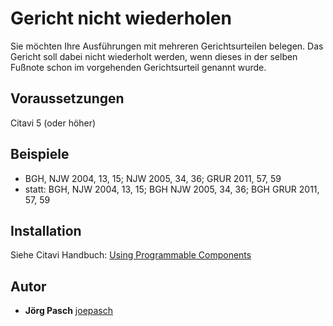 # Gericht nicht wiederholen
Sie möchten Ihre Ausführungen mit mehreren Gerichtsurteilen belegen. Das Gericht soll dabei nicht wiederholt werden, wenn dieses in der selben Fußnote schon im vorgehenden Gerichtsurteil genannt wurde. 

## Voraussetzungen
Citavi 5 (oder höher)

## Beispiele
- BGH, NJW 2004, 13, 15; NJW 2005, 34, 36; GRUR 2011, 57, 59
- statt: BGH, NJW 2004, 13, 15; BGH NJW 2005, 34, 36; BGH GRUR 2011, 57, 59
 
## Installation
Siehe Citavi Handbuch: [Using Programmable Components](https://www.citavi.com/programmable_components)

## Autor
* **Jörg Pasch** [joepasch](https://github.com/joepasch)